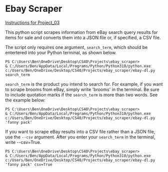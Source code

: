# Ebay Scraper

[Instructions for Project_03](https://github.com/mikeizbicki/cmc-csci040/tree/2022fall/project_03)

This python script scrapes information from eBay search query results for items for sale and converts them into a JSON file or, if specified, a CSV file.

The script only requires one argument, <code>search_term</code>, which should be entertered into your Python terminal, as shown below.

```
PS C:\Users\Ben\OneDrive\Desktop\CS40\Projects\ebay_scraper>
& C:/Users/Ben/AppData/Local/Programs/Python/Python310/python.exe
c:/Users/Ben/OneDrive/Desktop/CS40/Projects/ebay_scraper/ebay-dl.py search_term
```

<code>search_term</code> is the product you intend to search for. For example, if you want to scrape brooms from eBay, simply write 'brooms' in the terminal. Be sure to include quotation marks if the <code>search_term</code> is more than two words. See the example below:

```
PS C:\Users\Ben\OneDrive\Desktop\CS40\Projects\ebay_scraper>
& C:/Users/Ben/AppData/Local/Programs/Python/Python310/python.exe
c:/Users/Ben/OneDrive/Desktop/CS40/Projects/ebay_scraper/ebay-dl.py 'fanny pack'
```

If you want to scrape eBay results into a CSV file rather than a JSON file, use the <code>--csv</code> argument. After you enter your <code>search_term</code> in the terminal, write --csv=True.

```
PS C:\Users\Ben\OneDrive\Desktop\CS40\Projects\ebay_scraper>
& C:/Users/Ben/AppData/Local/Programs/Python/Python310/python.exe
c:/Users/Ben/OneDrive/Desktop/CS40/Projects/ebay_scraper/ebay-dl.py 'fanny pack' csv=True
```